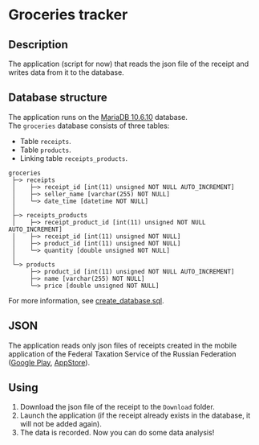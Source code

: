 # Groceries tracker #


## Description ##
The application (script for now) that reads the json file of the receipt and writes
data from it to the database.


## Database structure ##
The application runs on the [MariaDB 10.6.10](https://mariadb.org/) database.  
The `groceries` database consists of three tables:
 * Table `receipts`.
 * Table `products`.
 * Linking table `receipts_products`.
```
groceries
 ├─> receipts
 │    ├─> receipt_id [int(11) unsigned NOT NULL AUTO_INCREMENT]
 │    ├─> seller_name [varchar(255) NOT NULL]
 │    └─> date_time [datetime NOT NULL]
 │
 ├─> receipts_products
 │    ├─> receipt_product_id [int(11) unsigned NOT NULL AUTO_INCREMENT]
 │    ├─> receipt_id [int(11) unsigned NOT NULL]
 │    ├─> product_id [int(11) unsigned NOT NULL]
 │    └─> quantity [double unsigned NOT NULL]
 │
 └─> products
      ├─> product_id [int(11) unsigned NOT NULL AUTO_INCREMENT]
      ├─> name [varchar(255) NOT NULL]
      └─> price [double unsigned NOT NULL]
```
For more information, see [create_database.sql](./create_database.sql).


## JSON ##
The application reads only json files of receipts created in the mobile application
of the Federal Taxation Service of the Russian Federation ([Google Play](https://play.google.com/store/apps/details?id=ru.fns.billchecker),
[AppStore](https://apps.apple.com/ru/app/%D0%BF%D1%80%D0%BE%D0%B2%D0%B5%D1%80%D0%BA%D0%B0-%D0%BA%D0%B0%D1%81%D1%81%D0%BE%D0%B2%D0%BE%D0%B3%D0%BE-%D1%87%D0%B5%D0%BA%D0%B0-%D0%B2-%D1%84%D0%BD%D1%81-%D1%80%D0%BE%D1%81%D1%81%D0%B8%D0%B8/id1169353005)).


## Using ##
1. Download the json file of the receipt to the `Download` folder.
2. Launch the application (if the receipt already exists in the database, it will not be added again).
3. The data is recorded. Now you can do some data analysis!